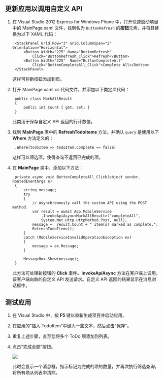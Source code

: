 ﻿## <a name="update-app"></a>更新应用以调用自定义 API

1. 在 Visual Studio 2012 Express for Windows Phone 中，打开快速启动项目中的 MainPage.xaml 文件，找到名为  `ButtonRefresh` 的**按钮**元素，并将其替换为以下 XAML 代码： 

        <StackPanel Grid.Row="3" Grid.ColumnSpan="2" Orientation="Horizontal">
            <Button Width="225" Name="ButtonRefresh" 
                Click="ButtonRefresh_Click">Refresh</Button>
            <Button Width="225"  Name="ButtonCompleteAll" 
                Click="ButtonCompleteAll_Click">Complete All</Button>
        </StackPanel>

	这样可将新按钮添加到页。 

2. 打开 MainPage.xaml.cs 代码文件，并添加以下类定义代码：

	    public class MarkAllResult
	    {
	        public int Count { get; set; }
	    }

	此类用于保存自定义 API 返回的行计数值。 

3. 找到 **MainPage** 类中的 **RefreshTodoItems** 方法，并确认  `query` 是使用以下 **Where** 方法定义的：

        .Where(todoItem => todoItem.Complete == false)

	这样可以筛选项，使得查询不返回已完成的项。

3. 在 **MainPage** 类中，添加以下方法：

		private async void ButtonCompleteAll_Click(object sender, RoutedEventArgs e)
		{
		    string message;
		    try
		    {
		        // Asynchronously call the custom API using the POST method. 
		        var result = await App.MobileService
		            .InvokeApiAsync<MarkAllResult>("completeAll", 
		            System.Net.Http.HttpMethod.Post, null);
		        message =  result.Count + " item(s) marked as complete.";
		        RefreshTodoItems();
		    }
		    catch (MobileServiceInvalidOperationException ex)
		    {
		        message = ex.Message;                
		    }
		
		    MessageBox.Show(message);  
		}

	此方法可处理新按钮的 **Click** 事件。**InvokeApiAsync** 方法在客户端上调用，该客户端向新的自定义 API 发送请求。自定义 API 返回的结果显示在消息对话框中。

## <a name="test-app"></a>测试应用

1. 在 Visual Studio 中，按 **F5** 键以重新生成项目并启动应用。

2. 在应用的"插入 TodoItem"中键入一些文本，然后点击"保存"。

3. 重复上述步骤，直至您将多个 ToDo 项添加到列表。

4. 点击"完成全部"按钮。

  	![](./media/mobile-services-windows-phone-call-custom-api/mobile-custom-api-windows-phone-completed.png)

	此时会显示一个消息框，指示标记为完成的项的数量，并再次执行筛选查询，将所有项从列表中清除。
